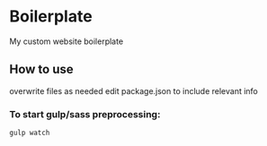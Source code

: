 # Boilerplate
My custom website boilerplate

## How to use
overwrite files as needed
edit package.json to include relevant info
### To start gulp/sass preprocessing:
```
gulp watch
```
